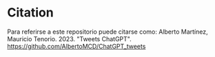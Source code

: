 # Citation

Para referirse a este repositorio puede citarse como:
Alberto Martínez, Mauricio Tenorio. 2023. "Tweets ChatGPT". https://github.com/AlbertoMCD/ChatGPT_tweets
